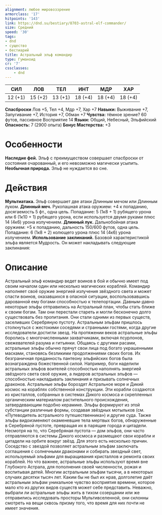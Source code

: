 ```yaml
---
alignment: любое мировоззрение
armorclass: '17'
hitpoints: '143'
link: https://dnd.su/bestiary/8703-astral-elf-commander/
size: Средний
speed: '30'
tags:
- dnd
- существо
- бестиарий
title: Астральный эльф командир
type: Гуманоид
cr: '7'
cssclasses:
    - dnd
---
```



| СИЛ | ЛОВ | ТЕЛ | ИНТ | МДР | ХАР |
|---|---|---|---|---|---|
| 12 (+1) | 15 (+2) | 13 (+1) | 18 (+4) | 18 (+4) | 18 (+4) |
**Спасброски** Лов +5, Тел +4, Мдр +7, Хар +7
**Навыки:** Выживание +7, Запугивание +7, История +7, Обман +7
**Чувства:** тёмное зрение? 60 футов, пассивное Восприятие 14
**Языки:** Общий, Небесный, Эльфийский
**Опасность:** 7 (2900 опыта)
**Бонус Мастерства:** +3


# Особенности
**Наследие фей.** Эльф с преимуществом совершает спасброски от состояния очарованный, и его невозможно магически усыпить.
**Необычная природа.** Эльф не нуждается во сне.


# Действия
**Мультиатака.** Эльф совершает две атаки Длинным мечом или Длинным луком.
**Длинный меч.** Рукопашная атака оружием: +4 к попаданию, досягаемость 5 фт., одна цель. Попадание: 5 (1к8 + 1) рубящего урона или 6 (1к10 + 1) рубящего урона, если используется двумя руками плюс 14 (4к6) урона излучением.
**Длинный лук.** Дальнобойная атака оружием: +5 к попаданию, дальность 150/600 футов, одна цель. Попадание: 6 (1к8 + 2) колющего урона плюс 14 (4к6) урона излучением.
**Использование заклинаний.** Базовой характеристикой эльфа является Мудрость. Он может накладывать следующие заклинания:


# Описание
Астральный эльф командир ведет воинов в бой и обычно имеет под своим началом один или несколько магических кораблей. Командир наполняет своё оружие энергией излучения звёздного света и может спасти воинов, оказавшихся в опасной ситуации, воспользовавшись дарованной ему богами способностью к телепортации.         Давным-давно некоторые эльфы отправились на Астральный план, чтобы стать ближе к своим богам. Там они перестали стареть и могли бесконечно долго существовать без пропитания. Они стали одними из первых существ, заселивших Серебряную пустоту. Астральным эльфам пришлось столкнуться с жестокими соседями и странными гостями, когда другие исследователи достигли звезд. На протяжении веков астральные эльфы боролись с многочисленными захватчиками, включая псурлонов, свежевателей разума и гитъянки. Общаясь с другими расами, астральные эльфы обычно прячут свои лица под богато украшенными масками, становясь безликими продолжениями своих богов. Их безграничная преданность пантеону эльфийских богов была вознаграждена божественной силой. Например, боги наделили астральных эльфов воителей способностью наполнять энергией звёздного света своё оружие, а лидеров астральных эльфов — способностью накладывать заклинания и призывать солнечных драконов. Астральные эльфы бороздят Астральное море и Дикий космос на кораблях собственной конструкции. Эти корабли создаются из кристаллов, собранных в системах Дикого космоса и скрепленных органическим материалом растительного происхождения, затвердевающим подобно керамике. Эльфы формируют из этой субстанции различные формы, создавая звёздных мотыльков (см. «Путеводитель астрального путешественника») и другие суда. Также эльфы видоизменяют окаменевшие тела мертвых богов, обнаруженные в Серебряной пустоте, превращая их в парящие города и цитадели. Несмотря на то, что Серебряная пустота — дом эльфов, они часто отправляются в системы Дикого космоса и размещают свои корабли и цитадели на орбите вокруг звёзд. Для этого есть несколько причин. Соседство с звездой позволяет астральным эльфам заключать соглашения с солнечными драконами и собирать звездный свет, используемый эльфами для выращивания кристаллов и ремонта своих кораблей. Но что важнее, астральные эльфы используют время вне Глубокого Астрала, для пополнения своей численности, рожая и воспитывая детей. Многим астральным эльфам тысячи, а в некоторых случаях десятки тысяч лет. Каким бы не был их нрав, долголетие даёт астральным эльфам уникальное чувство восприятия времени, которое мало кто из других видов существ может себе представить. Неважно, выбрали ли астральные эльфы жить в тихом созерцании или же отправились исследовать просторы Мультивселенной, они склонны смотреть на вещи сквозь призму того, что время для них почти не имеет значения.